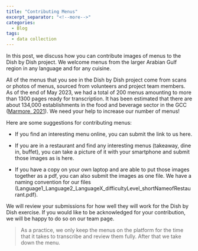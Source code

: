 ```yaml
---
title: "Contributing Menus"
excerpt_separator: "<!--more-->"
categories:
  - Blog
tags:
  - data collection
---
```


In this post, we discuss how you can contribute images of menus to the Dish by Dish project. We welcome menus from the larger Arabian Gulf region in any language and for any cuisine. 

All of the menus that you see in the Dish by Dish project come from scans or photos of menus, sourced from volunteers and project team members. As of the end of May 2023, we had a total of 200 menus amounting to more than 1300 pages ready for transcription. It has been estimated that there are about 134,000 establishments in the food and beverage sector in the GCC ([Marmore, 2021](https://www.marmoremena.com/en/reports/gcc-food-beverage-sector/)). We need your help to increase our number of menus!

Here are some suggestions for contributing menus:  

- If you find an interesting menu online, you can submit the link to us here. 

- If you are in a restaurant and find any interesting menus (takeaway, dine in, buffet), you can take a picture of it with your smartphone and submit those images as is here. 

- If you have a copy on your own laptop and are able to put those images together as a pdf, you can also submit the images as one file. We have a naming convention for our files (Language1_Language2_LanguageX_difficultyLevel_shortNameofRestaurant.pdf). 

We will review your submissions for how well they will work for the Dish by Dish exercise. If you would like to be acknowledged for your contribution, we will be happy to do so on our team page. 

> As a practice, we only keep the menus on the platform for the time that it takes to transcribe and review them fully. After that we take down the menu. 


